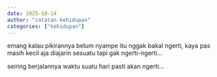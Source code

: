 ```yaml
---
date: 2025-10-14
author: "catatan kehidupan"
categories: ["kehidupan"]
---
```


emang kalau pikirannya belum nyampe itu nggak bakal ngerti, kaya pas masih kecil aja diajarin sesuatu tapi gak ngerti-ngerti...

seiring berjalannya waktu suatu hari pasti akan ngerti...